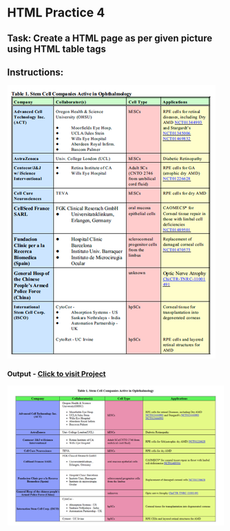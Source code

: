 # HTML Practice 4

## Task: Create a HTML page as per given picture using HTML table tags

Instructions:
-

![AIM](image.png)

### Output - [Click to visit Project](https://ravi-patel57144.github.io/Cybercom-Creation-Internship-2024/HTML/Practice_4)

![Output](image-1.png)

